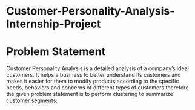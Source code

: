 # Customer-Personality-Analysis-Internship-Project
# Problem Statement
Customer Personality Analysis is a detailed analysis of a company’s ideal customers. It helps a business to better understand its customers and makes it easier for them to modify products according to the specific needs, behaviors and concerns of different types of customers.therefore the given problem statement is to perform clustering to summarize customer segments.
